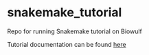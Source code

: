 # snakemake_tutorial
Repo for running Snakemake tutorial on Biowulf

Tutorial documentation can be found [here](https://slsevilla.github.io/snakemake_tutorial/)
